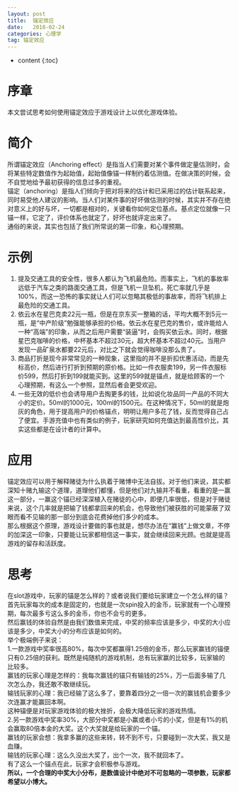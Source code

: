 ```yaml
---
layout: post
title:  锚定效应
date:   2018-02-24
categories: 心理学
tag: 锚定效应
---
```


* content
{:toc}


序章			
====================================
本文尝试思考如何使用锚定效应于游戏设计上以优化游戏体验。  

# 简介  
所谓锚定效应（Anchoring effect）是指当人们需要对某个事件做定量估测时，会将某些特定数值作为起始值，起始值像锚一样制约着估测值。在做决策的时候，会不自觉地给予最初获得的信息过多的重视。  
锚定（anchoring）是指人们倾向于把对将来的估计和已采用过的估计联系起来，同时易受他人建议的影响。当人们对某件事的好坏做估测的时候，其实并不存在绝对意义上的好与坏，一切都是相对的，关键看你如何定位基点。基点定位就像一只锚一样，它定了，评价体系也就定了，好坏也就评定出来了。  
通俗的来说，其实也包括了我们所常说的第一印象，和心理预期。  
# 示例  

 1. 提及交通工具的安全性，很多人都认为飞机最危险。而事实上，飞机的事故率远低于汽车之类的路面交通工具，但是飞机一旦坠机，死亡率就几乎是100%，而这一恐怖的事实就让人们可以忽略其极低的事故率，而将飞机排上最危险的交通工具。  
 2. 依云水在星巴克卖22元一瓶，但是在京东买一整箱的话，平均大概不到5元一瓶，是“中产阶级”勉强能够承担的价格。依云水在星巴克的售价，或许能给人一种“高端”的印象，从而之后用户需要“装逼”时，会购买依云水。同时，根据星巴克咖啡的价格，中杯基本不超过30元，超大杯基本不超过40元。当用户发现一品矿泉水都要22元后，对比之下就会觉得咖啡没那么贵了。  
 3. 商品打折是现今非常常见的一种现象，这里指的并不是折扣优惠活动，而是先标高价，然后进行打折到预期的原价格。比如一件衣服卖199，另一件衣服标价599，然后打折到199就能买到。这里的599就是锚点，就是给顾客的一个心理预期，有这么一个参照，显然后者会更受欢迎。  
 4. 一些无效的低价也会诱导用户去掏更多的钱，比如说化妆品同一产品的不同大小的定价。50ml的1000元，100ml的1500元。在这种情况下，50ml的就是炮灰的角色，用于提高用户的价格锚点，明明让用户多花了钱，反而觉得自己占了便宜。手游充值中也有类似的例子，玩家研究如何充值达到最高性价比，其实这些都是在设计者的计算中。  

# 应用  

锚定效应可以用于解释赌徒为什么执着于赌博中无法自拔。对于他们来说，其实都深知十赌九输这个道理，道理他们都懂，但是他们对九输并不看重，看重的是一赢这一部分，一赢这个锚已经深深植入在赌徒的心中，即便几率很低，但是对于赌徒来说，这个几率就是把输了钱都拿回来的机会，也导致他们被获胜的可能蒙蔽了双眼而看不见输的那一部分到底会花费掉他们多少的成本。  
那么根据这个原理，游戏设计要做的事也就是，想尽办法在“赢钱”上做文章，不停的加深这一印象，只要能让玩家都相信这一事实，就会继续回来光顾。也就是提高游戏的留存和活跃度。  

# 思考  

在slot游戏中，玩家的锚是怎么样的？或者说我们要给玩家建立一个怎么样的锚？  
首先玩家每次的成本是固定的，也就是一次spin投入的金币，玩家就有一个心理预期，每次最多亏这么多的金币，你也不会亏的更多。  
然后赢钱的体验自然是由我们数值来完成，中奖的频率应该是多少，中奖的大小应该是多少，中奖大小的分布应该是如何的。  
举个极端例子来说：  
1.一款游戏中奖率很高80%，每次中奖都赢得1.25倍的金币，那么玩家赢钱的锚便只有0.25倍的获利。既然是纯随机的游戏机制，总有玩家赢的比较多，玩家输的比较多。  
赢钱的玩家心理是怎样的：我每次赢钱的锚只有输钱的25%，万一后面多输了几次怎么办，我还敢不敢继续玩。  
输钱玩家的心理：我已经输了这么多了，要靠着四分之一倍一次的赢钱机会要多少次连赢才能赢回本啊。  
这种锚便是对玩家游戏体验的极大挫折，会极大降低玩家的游戏热情。  
2.另一款游戏中奖率30%，大部分中奖都是小赢或者小亏的小奖，但是有1%的机会赢取80倍本金的大奖。这个大奖就是给玩家的一个锚。  
赢钱的玩家会想：我拿多赢的这些来转，转不到不亏，只要碰到一次大奖，我又是血赚。  
输钱的玩家心理：这么久没出大奖了，出个一次，我不就回本了。  
有了这么一个锚点在此，玩家才会积极参与游戏。  
**所以，一个合理的中奖大小分布，是数值设计中绝对不可忽略的一项参数，玩家都希望以小博大。**



